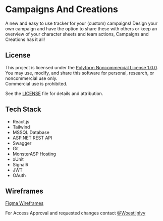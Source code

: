 # Campaigns And Creations
A new and easy to use tracker for your (custom) campaigns! Design your own campaign and have the option to share these with others or keep an overview of your character sheets and team actions, Campaigns and Creations has it all!

## License

This project is licensed under the [Polyform Noncommercial License 1.0.0](https://polyformproject.org/licenses/noncommercial/1.0.0/).  
You may use, modify, and share this software for personal, research, or noncommercial use only.  
Commercial use is prohibited.

See the [LICENSE](./LICENSE) file for details and attribution.

## Tech Stack
- React.js
- Tailwind
- MSSQL Database
- ASP.NET REST API
- Swagger
- Git
- MonsterASP Hosting
- xUnit
- SignalR
- JWT
- OAuth

## Wireframes
[Figma Wireframes](https://www.figma.com/design/RLiI7ePUwqgIIXpvwxqb1J/D-D-Campaign-Tracker?node-id=1-2&t=a5l7Ez3lu5IkG8qX-1)

For Access Approval and requested changes contact [@WoestijnIvy](https://github.com/WoestijnIvy)
